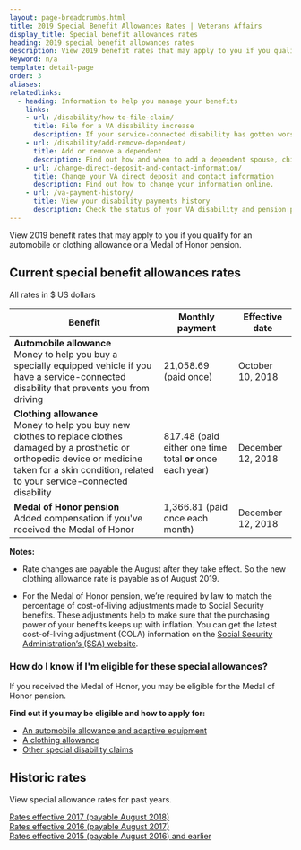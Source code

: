 ```yaml
---
layout: page-breadcrumbs.html
title: 2019 Special Benefit Allowances Rates | Veterans Affairs
display_title: Special benefit allowances rates 
heading: 2019 special benefit allowances rates
description: View 2019 benefit rates that may apply to you if you qualify for an automobile or clothing allowance or a Medal of Honor pension.
keyword: n/a
template: detail-page
order: 3
aliases:
relatedlinks:
  - heading: Information to help you manage your benefits
    links:
    - url: /disability/how-to-file-claim/ 
      title: File for a VA disability increase
      description: If your service-connected disability has gotten worse, find out how to file a claim to increase your disability rating.
    - url: /disability/add-remove-dependent/
      title: Add or remove a dependent
      description: Find out how and when to add a dependent spouse, child, or parent to your VA disability benefits. Also learn how to remove a dependent from your benefits.
    - url: /change-direct-deposit-and-contact-information/
      title: Change your VA direct deposit and contact information
      description: Find out how to change your information online.
    - url: /va-payment-history/
      title: View your disability payments history
      description: Check the status of your VA disability and pension payments. You can also see certain survivor benefits.      
---
```

<div class="va-introtext">

View 2019 benefit rates that may apply to you if you qualify for an automobile or clothing allowance or a Medal of Honor pension.

</div>


<h2>Current special benefit allowances rates</h2>
All rates in $ US dollars

| Benefit  | Monthly payment | Effective date | 
| -- | -- | -- | 
| **Automobile allowance** <br> Money to help you buy a specially equipped vehicle if you have a service-connected disability that prevents you from driving | 21,058.69 (paid once) | October 10, 2018 | 
| **Clothing allowance** <br> Money to help you buy new clothes to replace clothes damaged by a prosthetic or orthopedic device or medicine taken for a skin condition, related to your service-connected disability  | 817.48 (paid either one time total **or** once each year) | December 12, 2018 | 
| **Medal of Honor pension** <br> Added compensation if you've received the Medal of Honor | 1,366.81 (paid once each month) | December 12, 2018 | 

**Notes:**

- Rate changes are payable the August after they take effect. So the new clothing allowance rate is payable as of August 2019.

- For the Medal of Honor pension, we’re required by law to match the percentage of cost-of-living adjustments made to Social Security benefits. These adjustments help to make sure that the purchasing power of your benefits keeps up with inflation. You can get the latest cost-of-living adjustment (COLA) information on the [Social Security Administration’s (SSA) website](http://www.socialsecurity.gov/cola/).

<h3>How do I know if I'm eligible for these special allowances?</h3>

If you received the Medal of Honor, you may be eligible for the Medal of Honor pension.

**Find out if you may be eligible and how to apply for:**

- [An automobile allowance and adaptive equipment](/disability/eligibility/special-claims/automobile-allowance-adaptive-equipment/)
- [A clothing allowance](/disability/eligibility/special-claims/clothing-allowance/)
- [Other special disability claims](/disability/eligibility/special-claims/)

<h2>Historic rates</h2>

View special allowance rates for past years.

[Rates effective 2017 (payable August 2018)](https://www.benefits.va.gov/compensation/special_Benefit_Allowances_2017.asp) <br>
[Rates effective 2016 (payable August 2017)](https://www.benefits.va.gov/compensation/special_Benefit_Allowances_2016.asp) <br>
[Rates effective 2015 (payable August 2016) and earlier](https://www.benefits.va.gov/compensation/special_Benefit_Allowances_2015.asp)

